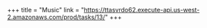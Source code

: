 +++
title = "Music"
link = "https://ttasvrdo62.execute-api.us-west-2.amazonaws.com/prod/tasks/13/"
+++